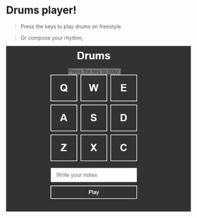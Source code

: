 # Drums player!

> Press the keys to play drums on freestyle. 

> Or compose your rhythm;



![Project Running](Animation.gif)
